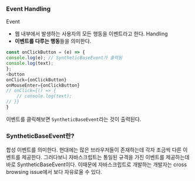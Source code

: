 ### Event Handling
Event
- 웹 내부에서 발생하는 사용자의 모든 행동을 이벤트라고 한다.
Handling
- **이벤트를 다루는 행동**들을 의미한다.

```js
const onClickButton = (e) => {
console.log(e); // SyntheticBaseEvent가 출력됨
console.log(text);
};
<button
onClick={onClickButton}
onMouseEnter={onClickButton}
// onClick={() => {
	// console.log(text);
// }}
}
```

이벤트를 클릭해보면 `SyntheticBaseEvent`라는 것이 출력된다.

### SyntheticBaseEvent란?
합성 이벤트를 의미한다.
현대에는 많은 브라우저들이 존재하는데 각자 조금씩 다른 이벤트를 제공한다. 그러다보니 자바스크립트는 통일된 규격을 가진 이벤트를 제공하는데 바로 SyntheticBaseEvent이다.
이때문에 자바스크립트로 개발하는 개발자는 cross browsing issue에서 보다 자유로울 수 있다.
